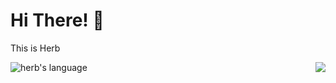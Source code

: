 # Hi There! 👋

This is Herb

<img align="right" src="https://github-readme-stats.vercel.app/api?username=herbhuang&show_icons=true&icon_color=0366d6&text_color=24292e&bg_color=ffffff&hide_title=true" />
<p align="left"><img src="https://github-readme-stats.vercel.app/api/top-langs/?username=herbhuang&langs_count=10&theme=tokyonight&layout=compact" alt="herb's language" /></p>
